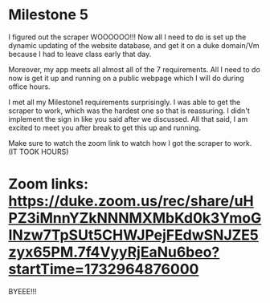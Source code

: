 # Milestone 5

I figured out the scraper WOOOOOO!!! Now all I need to do is set up the dynamic updating of the website database, and get it on a duke domain/Vm because I had to leave class early that day.

Moreover, my app meets all almost all of the 7 requirements. All I need to do now is get it up and running on a public webpage which  I will do during office hours.

I met all my Milestone1 requirements surprisingly. I was able to get the scraper to work, which was the hardest one so that is reassuring. I didn't implement the sign in like you said after we discussed. All that said, I am excited to meet you after break to get this up and running.

Make sure to watch the zoom link to watch how I got the scraper to work. (IT TOOK HOURS)


# Zoom links: https://duke.zoom.us/rec/share/uHPZ3iMnnYZkNNNMXMbKd0k3YmoGINzw7TpSUt5CHWJPejFEdwSNJZE5zyx65PM.7f4VyyRjEaNu6beo?startTime=1732964876000

BYEEE!!!
